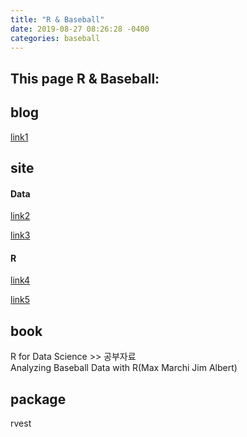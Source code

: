 ```yaml
---
title: "R & Baseball"
date: 2019-08-27 08:26:28 -0400
categories: baseball
---
```


This page R & Baseball:
---

## blog
[link1]

## site
#### Data
[link2]

[link3]
#### R
[link4]  

[link5]
## book
R for Data Science >> 공부자료  
Analyzing  Baseball Data  with R(Max Marchi Jim Albert)

## package
rvest

[link1]: https://cinema4dr12.tistory.com/1061?category=675738
[link2]: https://www.retrosheet.org/gamelogs/index.html
[link3]: https://tht.fangraphs.com/tht-live/importing-data-into-r/
[link4]: https://r4ds.had.co.nz/
[link5]: https://github.com/hadley/r4ds
